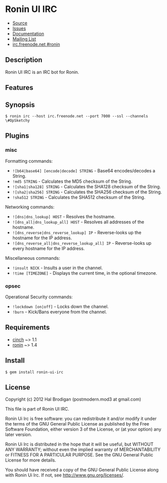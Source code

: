 # Ronin UI IRC

* [Source](http://github.com/ronin-ruby/ronin-ui-irc)
* [Issues](http://github.com/ronin-ruby/ronin-ui-irc/issues)
* [Documentation](http://rubydoc.info/gems/ronin-ui-irc/frames)
* [Mailing List](http://groups.google.com/group/ronin-ruby)
* [irc.freenode.net #ronin](http://webchat.freenode.net/?channels=ronin&uio=Mj10cnVldd)

## Description

Ronin UI IRC is an IRC bot for Ronin.

## Features

## Synopsis

    $ ronin irc --host irc.freenode.net --port 7000 --ssl --channels \#OpSketchy

## Plugins

### misc

Formatting commands:

* `![b64|base64] [encode|decode] STRING` - Base64 encodes/decodes a String.
* `!md5 STRING` - Calculates the MD5 checksum of the String.
* `![sha1|sha128] STRING` - Calculates the SHA128 checksum of the String.
* `![sha2|sha256] STRING` - Calculates the SHA256 checksum of the String.
* `!sha512 STRING` - Calculates the SHA512 checksum of the String.

Networking commands:

* `![dns|dns_lookup] HOST` - Resolves the hostname.
* `![dns_all|dns_lookup_all] HOST` - Resolves all addresses of the hostname.
* `![dns_reverse|dns_reverse_lookup] IP` - Reverse-looks up the hostname for
  the IP address.
* `![dns_reverse_all|dns_reverse_lookup_all] IP` - Reverse-looks up every
  hostname for the IP address.

Miscellaneous commands:

* `!insult NICK` - Insults a user in the channel.
* `!time [TIMEZONE]` - Displays the current time, in the optional timezone.

### opsec

Operational Security commands:

* `!lockdown [on|off]` - Locks down the channel.
* `!burn` - Kick/Bans everyone from the channel.

## Requirements

* [cinch](http://github.com/cinchrb/cinch#readme) ~> 1.1
* [ronin](http://github.com/ronin-ruby/ronin#readme) ~> 1.4

## Install

    $ gem install ronin-ui-irc

## License

Copyright (c) 2012 Hal Brodigan (postmodern.mod3 at gmail.com)

This file is part of Ronin UI IRC.

Ronin Ui Irc is free software: you can redistribute it and/or modify
it under the terms of the GNU General Public License as published by
the Free Software Foundation, either version 3 of the License, or
(at your option) any later version.

Ronin Ui Irc is distributed in the hope that it will be useful,
but WITHOUT ANY WARRANTY; without even the implied warranty of
MERCHANTABILITY or FITNESS FOR A PARTICULAR PURPOSE.  See the
GNU General Public License for more details.

You should have received a copy of the GNU General Public License
along with Ronin Ui Irc.  If not, see <http://www.gnu.org/licenses/>.
